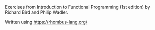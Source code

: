 Exercises from Introduction to Functional Programming (1st edition) by Richard Bird and Philip Wadler.

Written using https://rhombus-lang.org/
